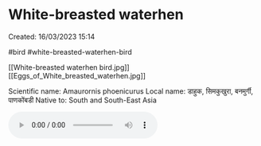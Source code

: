 # White-breasted waterhen

Created: 16/03/2023 15:14

#bird #white-breasted-waterhen-bird

[[White-breasted waterhen bird.jpg]] [[Eggs_of_White_breasted_waterhen.jpg]]

Scientific name: Amaurornis phoenicurus
Local name: डाहुक, सिमकुखुरा, बनमुर्गी, पाणकोंबडी
Native to: South and South-East Asia

![White_breasted_waterhen_calls](./../assets/audio/White_breasted_waterhen_calls.ogg)
